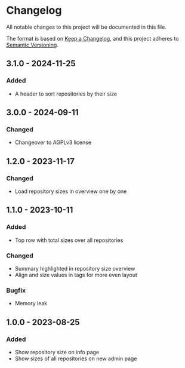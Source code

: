 # Changelog
All notable changes to this project will be documented in this file.

The format is based on [Keep a Changelog](https://keepachangelog.com/en/1.0.0/),
and this project adheres to [Semantic Versioning](https://semver.org/spec/v2.0.0.html).

## 3.1.0 - 2024-11-25
### Added
- A header to sort repositories by their size

## 3.0.0 - 2024-09-11
### Changed
- Changeover to AGPLv3 license

## 1.2.0 - 2023-11-17
### Changed
- Load repository sizes in overview one by one

## 1.1.0 - 2023-10-11
### Added
- Top row with total sizes over all repositories

### Changed
- Summary highlighted in repository size overview
- Align and size values in tags for more even layout

### Bugfix
- Memory leak

## 1.0.0 - 2023-08-25
### Added
- Show repository size on info page
- Show sizes of all repositories on new admin page

